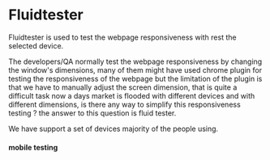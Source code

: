 # Fluidtester

Fluidtester is used to test the webpage responsiveness with rest the selected device. 

The developers/QA normally test the webpage responsiveness by changing the window's dimensions,
many of them might have used chrome plugin for testing the responsiveness of the webpage but the limitation of the plugin is that we have to manually adjust the screen dimension, that is quite a difficult task  now a days market is flooded with different devices and with different dimensions, is there any way to simplify
this responsiveness testing ? the answer to this question is fluid tester.

We have support a set of devices majority of the people using. 

#### mobile testing

